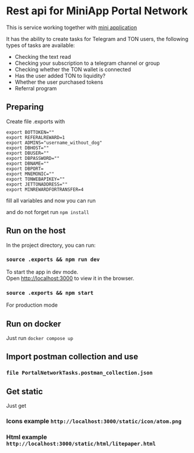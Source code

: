 # Rest api for MiniApp Portal Network
This is service working together with [mini application](https://github.com/PortalNetworkDev/Telegram-app-network-front) 

It has the ability to create tasks for Telegram and TON users, the following types of tasks are available:
- Checking the text read
- Checking your subscription to a telegram channel or group
- Checking whether the TON wallet is connected
- Has the user added TON to liquidity?
- Whether the user purchased tokens
- Referral program


## Preparing

Create file .exports with 
```
export BOTTOKEN=""
export REFERALREWARD=1
export ADMINS="username_without_dog"
export DBHOST=""
export DBUSER=""
export DBPASSWORD=""
export DBNAME=""
export DBPORT=
export MNEMONIC=""
export TONWEBAPIKEY=""
export JETTONADDRESS=""
export MINREWARDFORTRANSFER=4
```

fill all variables and now you can run

and do not forget run `npm install`

## Run on the host 

In the project directory, you can run:

### `source .exports && npm run dev`

To start the app in dev mode.\
Open [http://localhost:3000](http://localhost:3000) to view it in the browser.

### `source .exports && npm start`

For production mode

## Run on docker

Just run `docker compose up`

## Import postman collection and use

### `file PortalNetworkTasks.postman_collection.json`

## Get static

Just get 

### Icons example `http://localhost:3000/static/icon/atom.png`
### Html example `http://localhost:3000/static/html/litepaper.html`